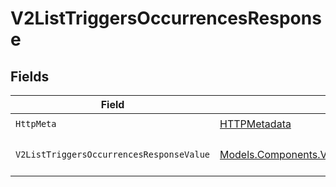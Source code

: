 # V2ListTriggersOccurrencesResponse


## Fields

| Field                                                                                                               | Type                                                                                                                | Required                                                                                                            | Description                                                                                                         |
| ------------------------------------------------------------------------------------------------------------------- | ------------------------------------------------------------------------------------------------------------------- | ------------------------------------------------------------------------------------------------------------------- | ------------------------------------------------------------------------------------------------------------------- |
| `HttpMeta`                                                                                                          | [HTTPMetadata](../../Models/Components/HTTPMetadata.md)                                                             | :heavy_check_mark:                                                                                                  | N/A                                                                                                                 |
| `V2ListTriggersOccurrencesResponseValue`                                                                            | [Models.Components.V2ListTriggersOccurrencesResponse](../../Models/Components/V2ListTriggersOccurrencesResponse.md) | :heavy_minus_sign:                                                                                                  | List of triggers occurrences                                                                                        |